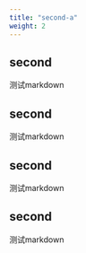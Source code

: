 ```yaml
---
title: "second-a"
weight: 2
---
```



## second

测试markdown

## second

测试markdown

## second

测试markdown

## second

测试markdown